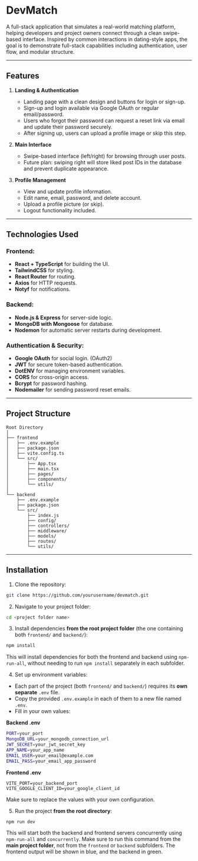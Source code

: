 # DevMatch

A full-stack application that simulates a real-world matching platform, helping developers and project owners connect through a clean swipe-based interface. Inspired by common interactions in dating-style apps, the goal is to demonstrate full-stack capabilities including authentication, user flow, and modular structure.

---

## Features

1. **Landing & Authentication**
   - Landing page with a clean design and buttons for login or sign-up.
   - Sign-up and login available via Google OAuth or regular email/password.
   - Users who forgot their password can request a reset link via email and update their password securely.
   - After signing up, users can upload a profile image or skip this step.

2. **Main Interface**
   - Swipe-based interface (left/right) for browsing through user posts.
   - Future plan: swiping right will store liked post IDs in the database and prevent duplicate appearance.

3. **Profile Management**
   - View and update profile information.
   - Edit name, email, password, and delete account.
   - Upload a profile picture (or skip).
   - Logout functionality included.

---

## Technologies Used

### Frontend:
- **React + TypeScript** for building the UI.
- **TailwindCSS** for styling.
- **React Router** for routing.
- **Axios** for HTTP requests.
- **Notyf** for notifications.

### Backend:
- **Node.js & Express** for server-side logic.
- **MongoDB with Mongoose** for database.
- **Nodemon** for automatic server restarts during development.

### Authentication & Security:
- **Google OAuth** for social login. (OAuth2)
- **JWT** for secure token-based authentication.
- **DotENV** for managing environment variables.
- **CORS** for cross-origin access.
- **Bcrypt** for password hashing.
- **Nodemailer** for sending password reset emails.

---

## Project Structure

```
Root Directory
│
├── frontend
│   ├── .env.example
│   ├── package.json
│   ├── vite.config.ts
│   └── src/
│       ├── App.tsx
│       ├── main.tsx
│       ├── pages/
│       ├── components/
│       └── utils/
│
└── backend
    ├── .env.example
    ├── package.json
    └── src/
        ├── index.js
        ├── config/
        ├── controllers/
        ├── middleware/
        ├── models/
        ├── routes/
        └── utils/
```

---

## Installation

1. Clone the repository:
```bash
git clone https://github.com/yourusername/devmatch.git
```

2. Navigate to your project folder:
```bash
cd <project folder name>
```

3. Install dependencies **from the root project folder** (the one containing both `frontend/` and `backend/`):
```bash
npm install
```
This will install dependencies for both the frontend and backend using `npm-run-all`, without needing to run `npm install` separately in each subfolder.

4. Set up environment variables:
- Each part of the project (both `frontend/` and `backend/`) requires its **own separate** `.env` file.
- Copy the provided `.env.example` in each of them to a new file named `.env`.
- Fill in your own values:

**Backend .env**
```bash
PORT=your_port
MongoDB_URL=your_mongodb_connection_url
JWT_SECRET=your_jwt_secret_key
APP_NAME=your_app_name
EMAIL_USER=your_email@example.com
EMAIL_PASS=your_email_app_password
```

**Frontend .env**
```env
VITE_PORT=your_backend_port
VITE_GOOGLE_CLIENT_ID=your_google_client_id
```
   
Make sure to replace the values with your own configuration.

5. Run the project **from the root directory**:
```bash
npm run dev
```
This will start both the backend and frontend servers concurrently using `npm-run-all` and `concurrently`.
Make sure to run this command from the **main project folder**, not from the `frontend` or `backend` subfolders.
The frontend output will be shown in blue, and the backend in green.
